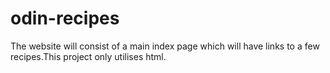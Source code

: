 # odin-recipes
The website will consist of a main index page which will have links to a few recipes.This project only utilises html.